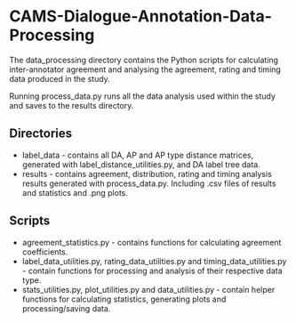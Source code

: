 # CAMS-Dialogue-Annotation-Data-Processing

The data_processing directory contains the Python scripts for calculating inter-annotator agreement and analysing the
agreement, rating and timing data produced in the study.

Running process_data.py runs all the data analysis used within the study and saves to the results directory.

## Directories
- label_data - contains all DA, AP and AP type distance matrices, generated with label_distance_utilities.py,
 and DA label tree data.
- results - contains agreement, distribution, rating and timing analysis results generated with process_data.py.
Including .csv files of results and statistics and .png plots.

## Scripts
- agreement_statistics.py - contains functions for calculating agreement coefficients.
- label_data_utilities.py, rating_data_utilities.py and timing_data_utilities.py - contain functions for processing and
analysis of their respective data type.
- stats_utilities.py, plot_utilities.py and data_utilities.py - contain helper functions for calculating statistics,
generating plots and processing/saving data.